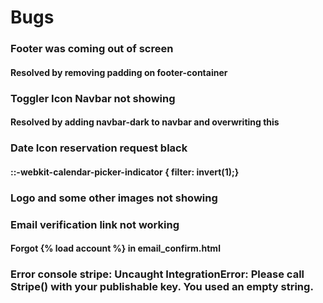 # Bugs

### Footer was coming out of screen
#### Resolved by removing padding on footer-container

### Toggler Icon Navbar not showing
#### Resolved by adding navbar-dark to navbar and overwriting this

### Date Icon reservation request black
#### ::-webkit-calendar-picker-indicator { filter: invert(1);}

### Logo and some other images not showing


### Email verification link not working
#### Forgot {% load account %} in email_confirm.html

### Error console stripe: Uncaught IntegrationError: Please call Stripe() with your publishable key. You used an empty string.
